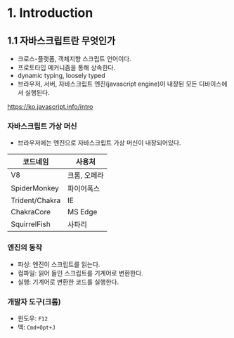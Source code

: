 # 1. Introduction

## 1.1 자바스크립트란 무엇인가

- 크로스-플랫폼, 객체지향 스크립트 언어이다.
- 프로토타입 메커니즘을 통해 상속한다.
- dynamic typing, loosely typed
- 브라우저, 서버, 자바스크립트 엔진(javascript engine)이 내장된 모든 디바이스에서 실행된다.



https://ko.javascript.info/intro

### 자바스크립트 가상 머신

- 브라우저에는 엔진으로 자바스크립트 가상 머신이 내장되어있다.

| 코드네임       | 사용처       |
| -------------- | ------------ |
| V8             | 크롬, 오페라 |
| SpiderMonkey   | 파이어폭스   |
| Trident/Chakra | IE           |
| ChakraCore     | MS Edge      |
| SquirrelFish   | 사파리       |



### 엔진의 동작

- 파싱: 엔진이 스크립트를 읽는다.
- 컴파일: 읽어 들인 스크립트를 기계어로 변환한다.
- 실행: 기계어로 변환한 코드를 실행한다.



### 개발자 도구(크롬)

- 윈도우: `F12`
- 맥: `Cmd+Opt+J`